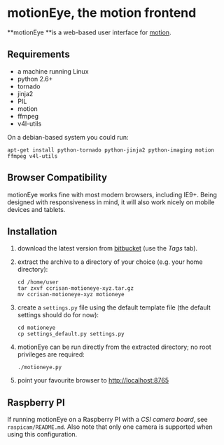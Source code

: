 # motionEye, the motion frontend #

**motionEye **is a web-based user interface for [motion](http://www.lavrsen.dk/foswiki/bin/view/Motion).

## Requirements ##

 * a machine running Linux
 * python 2.6+
 * tornado
 * jinja2
 * PIL
 * motion
 * ffmpeg
 * v4l-utils

On a debian-based system you could run:

    apt-get install python-tornado python-jinja2 python-imaging motion ffmpeg v4l-utils

## Browser Compatibility ##

motionEye works fine with most modern browsers, including IE9+.
Being designed with responsiveness in mind, it will also work nicely on mobile devices and tablets.

## Installation ##

 1. download the latest version from [bitbucket](https://bitbucket.org/ccrisan/motioneye/downloads) (use the *Tags* tab).
 2. extract the archive to a directory of your choice (e.g. your home directory):
 
        cd /home/user
        tar zxvf ccrisan-motioneye-xyz.tar.gz
        mv ccrisan-motioneye-xyz motioneye
 
 3. create a `settings.py` file using the default template file (the default settings should do for now):

        cd motioneye 
        cp settings_default.py settings.py
 
 4. motionEye can be run directly from the extracted directory; no root privileges are required:
 
        ./motioneye.py
 
 5. point your favourite browser to <http://localhost:8765>

## Raspberry PI ##

If running motionEye on a Raspberry PI with a *CSI camera board*, see `raspicam/README.md`.
Also note that only one camera is supported when using this configuration.

